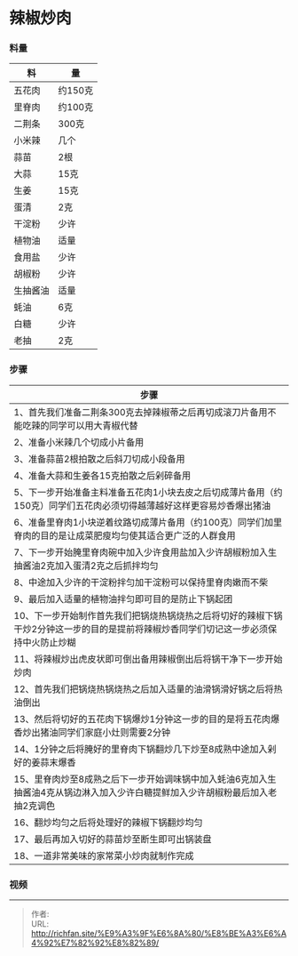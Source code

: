 # 辣椒炒肉


### 料量
|料|量|
|---|---|
|五花肉|约150克|
|里脊肉|约100克|
|二荆条|300克|
|小米辣|几个|
|蒜苗|2根|
|大蒜|15克|
|生姜|15克|
|蛋清|2克|
|干淀粉|少许|
|植物油|适量|
|食用盐|少许|
|胡椒粉|少许|
|生抽酱油|适量|
|蚝油|6克|
|白糖|少许|
|老抽|2克|

### 步骤

|步骤|
|---|
|1、首先我们准备二荆条300克去掉辣椒蒂之后再切成滚刀片备用不能吃辣的同学可以用大青椒代替|
|2、准备小米辣几个切成小片备用|
|3、准备蒜苗2根拍散之后斜刀切成小段备用|
|4、准备大蒜和生姜各15克拍散之后剁碎备用|
|5、下一步开始准备主料准备五花肉1小块去皮之后切成薄片备用（约150克）同学们五花肉必须切得越薄越好这样更容易炒香爆出猪油|
|6、准备里脊肉1小块逆着纹路切成薄片备用（约100克）同学们加里脊肉的目的是让成菜肥瘦均匀使其适合更广泛的人群食用|
|7、下一步开始腌里脊肉碗中加入少许食用盐加入少许胡椒粉加入生抽酱油2克加入蛋清2克之后抓拌均匀|
|8、中途加入少许的干淀粉拌匀加干淀粉可以保持里脊肉嫩而不柴|
|9、最后加入适量的植物油拌匀即可目的是防止下锅起团|
|10、下一步开始制作首先我们把锅烧热锅烧热之后将切好的辣椒下锅干炒2分钟这一步的目的是提前将辣椒炒香同学们切记这一步必须保持中火防止炒糊|
|11、将辣椒炒出虎皮状即可倒出备用辣椒倒出后将锅干净下一步开始炒肉|
|12、首先我们把锅烧热锅烧热之后加入适量的油滑锅滑好锅之后将热油倒出|
|13、然后将切好的五花肉下锅爆炒1分钟这一步的目的是将五花肉爆香炒出猪油同学们家庭小灶则需要2分钟|
|14、1分钟之后将腌好的里脊肉下锅翻炒几下炒至8成熟中途加入剁好的姜蒜末爆香|
|15、里脊肉炒至8成熟之后下一步开始调味锅中加入蚝油6克加入生抽酱油4克从锅边淋入加入少许白糖提鲜加入少许胡椒粉最后加入老抽2克调色|
|16、翻炒均匀之后将处理好的辣椒下锅翻炒均匀|
|17、最后再加入切好的蒜苗炒至断生即可出锅装盘|
|18、一道非常美味的家常菜小炒肉就制作完成|


### 视频

---

> 作者:   
> URL: http://richfan.site/%E9%A3%9F%E6%8A%80/%E8%BE%A3%E6%A4%92%E7%82%92%E8%82%89/  

